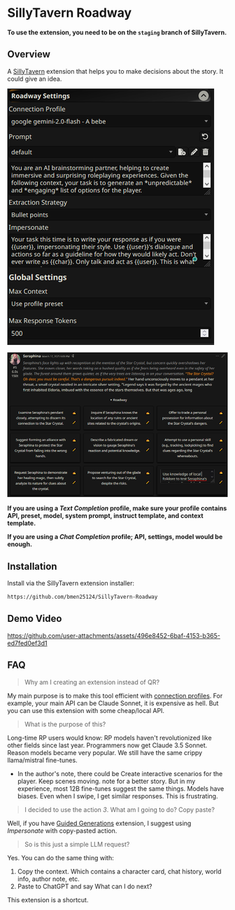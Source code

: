 # SillyTavern Roadway

**To use the extension, you need to be on the `staging` branch of SillyTavern.**

## Overview

A [SillyTavern](https://docs.sillytavern.app/) extension that helps you to make decisions about the story. It could give an idea.

![settings](images/settings.png)

![main1](images/main1.png)

**If you are using a _Text Completion_ profile, make sure your profile contains API, preset, model, system prompt, instruct template, and  context template.**

**If you are using a _Chat Completion_ profile; API, settings, model would be enough.**

## Installation

Install via the SillyTavern extension installer:

```txt
https://github.com/bmen25124/SillyTavern-Roadway
```

## Demo Video

https://github.com/user-attachments/assets/496e8452-6baf-4153-b365-ed7fed0ef3d1

## FAQ

>Why am I creating an extension instead of QR?

My main purpose is to make this tool efficient with [connection profiles](https://docs.sillytavern.app/usage/core-concepts/connection-profiles/). For example, your main API can be Claude Sonnet, it is expensive as hell. But you can use this extension with some cheap/local API.

>What is the purpose of this?

Long-time RP users would know:
RP models haven't revolutionized like other fields since last year. Programmers now get Claude 3.5 Sonnet. Reason models became very popular. We still have the same crippy llama/mistral fine-tunes.
- In the author's note, there could be Create interactive scenarios for the player. Keep scenes moving. note for a better story. But in my experience, most 12B fine-tunes suggest the same things. Models have biases. Even when I swipe, I get similar responses. This is frustrating.

>I decided to use the action _3_. What am I going to do? Copy paste?

Well, if you have [Guided Generations](https://github.com/Samueras/Guided-Generations) extension, I suggest using _Impersonate_ with copy-pasted action.

>So is this just a simple LLM request?

Yes. You can do the same thing with:
1. Copy the context. Which contains a character card, chat history, world info, author note, etc.
2. Paste to ChatGPT and say What can I do next?

This extension is a shortcut.
